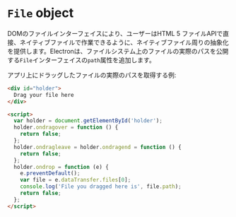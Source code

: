 # `File` object

DOMのファイルインターフェイスにより、ユーザーはHTML 5 ファイルAPIで直接、ネイティブファイルで作業できるように、ネイティブファイル周りの抽象化を提供します。Electronは、ファイルシステム上のファイルの実際のパスを公開する`File`インターフェイスの`path`属性を追加します。

アプリ上にドラッグしたファイルの実際のパスを取得する例:

```html
<div id="holder">
  Drag your file here
</div>

<script>
  var holder = document.getElementById('holder');
  holder.ondragover = function () {
    return false;
  };
  holder.ondragleave = holder.ondragend = function () {
    return false;
  };
  holder.ondrop = function (e) {
    e.preventDefault();
    var file = e.dataTransfer.files[0];
    console.log('File you dragged here is', file.path);
    return false;
  };
</script>
```
